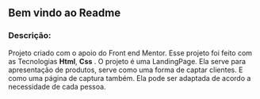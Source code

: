 ## Bem vindo ao Readme ##

### Descrição: 
 Projeto criado com o apoio do Front end Mentor. Esse projeto foi feito com as Tecnologias **Html**, **Css** .
 O projeto é uma LandingPage. Ela serve para apresentação de produtos, serve como uma forma de captar clientes. E como uma página
 de captura também. Ela pode ser adaptada de acordo a necessidade de cada pessoa. 
###

